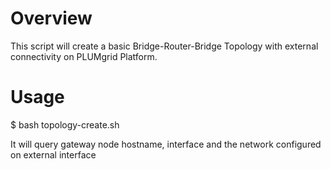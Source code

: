 # Overview

This script will create a basic Bridge-Router-Bridge Topology with external connectivity on PLUMgrid Platform.

# Usage

$ bash topology-create.sh

It will query gateway node hostname, interface and the network configured on external interface
